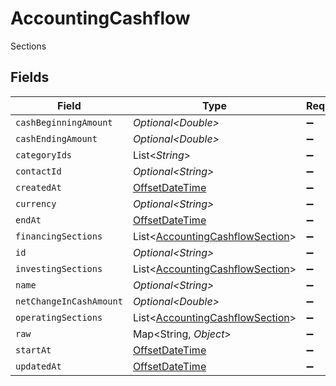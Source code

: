 # AccountingCashflow

Sections


## Fields

| Field                                                                                     | Type                                                                                      | Required                                                                                  | Description                                                                               |
| ----------------------------------------------------------------------------------------- | ----------------------------------------------------------------------------------------- | ----------------------------------------------------------------------------------------- | ----------------------------------------------------------------------------------------- |
| `cashBeginningAmount`                                                                     | *Optional\<Double>*                                                                       | :heavy_minus_sign:                                                                        | N/A                                                                                       |
| `cashEndingAmount`                                                                        | *Optional\<Double>*                                                                       | :heavy_minus_sign:                                                                        | N/A                                                                                       |
| `categoryIds`                                                                             | List\<*String*>                                                                           | :heavy_minus_sign:                                                                        | N/A                                                                                       |
| `contactId`                                                                               | *Optional\<String>*                                                                       | :heavy_minus_sign:                                                                        | N/A                                                                                       |
| `createdAt`                                                                               | [OffsetDateTime](https://docs.oracle.com/javase/8/docs/api/java/time/OffsetDateTime.html) | :heavy_minus_sign:                                                                        | N/A                                                                                       |
| `currency`                                                                                | *Optional\<String>*                                                                       | :heavy_minus_sign:                                                                        | N/A                                                                                       |
| `endAt`                                                                                   | [OffsetDateTime](https://docs.oracle.com/javase/8/docs/api/java/time/OffsetDateTime.html) | :heavy_minus_sign:                                                                        | N/A                                                                                       |
| `financingSections`                                                                       | List\<[AccountingCashflowSection](../../models/shared/AccountingCashflowSection.md)>      | :heavy_minus_sign:                                                                        | N/A                                                                                       |
| `id`                                                                                      | *Optional\<String>*                                                                       | :heavy_minus_sign:                                                                        | N/A                                                                                       |
| `investingSections`                                                                       | List\<[AccountingCashflowSection](../../models/shared/AccountingCashflowSection.md)>      | :heavy_minus_sign:                                                                        | N/A                                                                                       |
| `name`                                                                                    | *Optional\<String>*                                                                       | :heavy_minus_sign:                                                                        | N/A                                                                                       |
| `netChangeInCashAmount`                                                                   | *Optional\<Double>*                                                                       | :heavy_minus_sign:                                                                        | N/A                                                                                       |
| `operatingSections`                                                                       | List\<[AccountingCashflowSection](../../models/shared/AccountingCashflowSection.md)>      | :heavy_minus_sign:                                                                        | N/A                                                                                       |
| `raw`                                                                                     | Map\<String, *Object*>                                                                    | :heavy_minus_sign:                                                                        | N/A                                                                                       |
| `startAt`                                                                                 | [OffsetDateTime](https://docs.oracle.com/javase/8/docs/api/java/time/OffsetDateTime.html) | :heavy_minus_sign:                                                                        | N/A                                                                                       |
| `updatedAt`                                                                               | [OffsetDateTime](https://docs.oracle.com/javase/8/docs/api/java/time/OffsetDateTime.html) | :heavy_minus_sign:                                                                        | N/A                                                                                       |